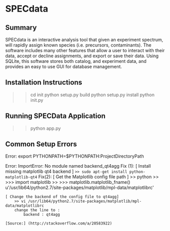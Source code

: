 # SPECdata

## Summary
SPECdata is an interactive analysis tool that given an experiment spectrum, will
rapidly assign known species (i.e. precursors, contaminants). The software
includes many other features that allow a user to interact with their data,
accept or decline assignments, and export or save their data. Using SQLite,
this software stores both catalog, and experiment data, and provides an easy
to use GUI for database management.


## Installation Instructions
>> cd init
>> python setup.py build
>> python setup.py install
>> python init.py

## Running SPECData Application
>> python app.py

## Common Setup Errors

Error:
    export PYTHONPATH=$PYTHONPATH:ProjectDirectoryPath

Error:
    ImportError: No module named backend_qt4agg
Fix (1):
    [ Install missing matplotlib qt4 backend ]
        ```>> sudo apt-get install python-matplotlib-qt4```
Fix(2):
    [ Get the Matplotlib config file path ]
        >> python
        >> >>> import matplotlib
        >> >>> matplotlib.matplotlib_fname()
        u'/usr/lib64/python2.7/site-packages/matplotlib/mpl-data/matplotlibrc'

    [ Change the backend of the config file to qt4agg]
        >> vi /usr/lib64/python2.7/site-packages/matplotlib/mpl-data/matplotlibrc
        change the line to :
            backend : qt4agg

    [Source:] (http://stackoverflow.com/a/20583922)


